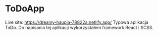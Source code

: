# ToDoApp
Live site: https://dreamy-haupia-78822a.netlify.app/
Typowa aplikacja ToDo. Do napisania tej aplikacji wykorzystałem framework React i SCSS.
